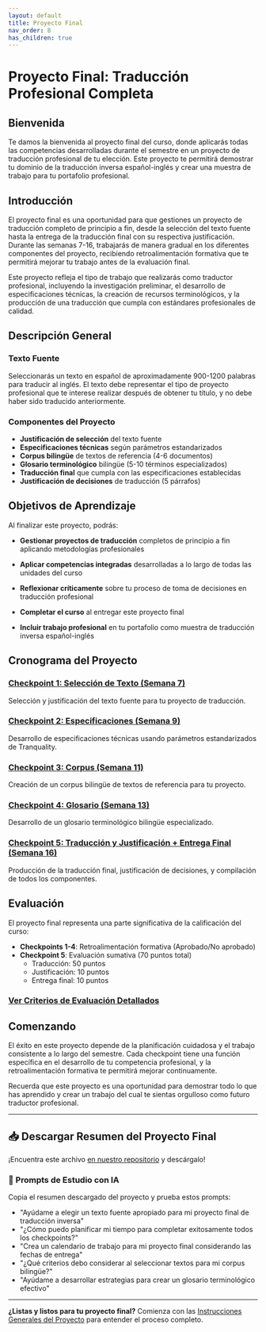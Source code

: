 ```yaml
---
layout: default
title: Proyecto Final
nav_order: 8
has_children: true
---
```


# Proyecto Final: Traducción Profesional Completa

## Bienvenida

Te damos la bienvenida al proyecto final del curso, donde aplicarás todas las competencias desarrolladas durante el semestre en un proyecto de traducción profesional de tu elección. Este proyecto te permitirá demostrar tu dominio de la traducción inversa español-inglés y crear una muestra de trabajo para tu portafolio profesional.

## Introducción

El proyecto final es una oportunidad para que gestiones un proyecto de traducción completo de principio a fin, desde la selección del texto fuente hasta la entrega de la traducción final con su respectiva justificación. Durante las semanas 7-16, trabajarás de manera gradual en los diferentes componentes del proyecto, recibiendo retroalimentación formativa que te permitirá mejorar tu trabajo antes de la evaluación final.

Este proyecto refleja el tipo de trabajo que realizarás como traductor profesional, incluyendo la investigación preliminar, el desarrollo de especificaciones técnicas, la creación de recursos terminológicos, y la producción de una traducción que cumpla con estándares profesionales de calidad.

## Descripción General

### Texto Fuente
Seleccionarás un texto en español de aproximadamente 900-1200 palabras para traducir al inglés. El texto debe representar el tipo de proyecto profesional que te interese realizar después de obtener tu título, y no debe haber sido traducido anteriormente.

### Componentes del Proyecto
- **Justificación de selección** del texto fuente
- **Especificaciones técnicas** según parámetros estandarizados
- **Corpus bilingüe** de textos de referencia (4-6 documentos)
- **Glosario terminológico** bilingüe (5-10 términos especializados)
- **Traducción final** que cumpla con las especificaciones establecidas
- **Justificación de decisiones** de traducción (5 párrafos)

## Objetivos de Aprendizaje

Al finalizar este proyecto, podrás:

- **Gestionar proyectos de traducción** completos de principio a fin aplicando metodologías profesionales

- **Aplicar competencias integradas** desarrolladas a lo largo de todas las unidades del curso

- **Reflexionar críticamente** sobre tu proceso de toma de decisiones en traducción profesional

- **Completar el curso** al entregar este proyecto final

- **Incluir trabajo profesional** en tu portafolio como muestra de traducción inversa español-inglés

## Cronograma del Proyecto

### [Checkpoint 1: Selección de Texto (Semana 7)](proyecto-final-checkpoint1.md)
Selección y justificación del texto fuente para tu proyecto de traducción.

### [Checkpoint 2: Especificaciones (Semana 9)](proyecto-final-checkpoint2.md)
Desarrollo de especificaciones técnicas usando parámetros estandarizados de Tranquality.

### [Checkpoint 3: Corpus (Semana 11)](proyecto-final-checkpoint3.md)
Creación de un corpus bilingüe de textos de referencia para tu proyecto.

### [Checkpoint 4: Glosario (Semana 13)](proyecto-final-checkpoint4.md)
Desarrollo de un glosario terminológico bilingüe especializado.

### [Checkpoint 5: Traducción y Justificación + Entrega Final (Semana 16)](proyecto-final-checkpoint5.md)
Producción de la traducción final, justificación de decisiones, y compilación de todos los componentes.

## Evaluación

El proyecto final representa una parte significativa de la calificación del curso:

- **Checkpoints 1-4**: Retroalimentación formativa (Aprobado/No aprobado)
- **Checkpoint 5**: Evaluación sumativa (70 puntos total)
  - Traducción: 50 puntos
  - Justificación: 10 puntos  
  - Entrega final: 10 puntos

### [Ver Criterios de Evaluación Detallados](proyecto-final-evaluacion.md)

## Comenzando

El éxito en este proyecto depende de la planificación cuidadosa y el trabajo consistente a lo largo del semestre. Cada checkpoint tiene una función específica en el desarrollo de tu competencia profesional, y la retroalimentación formativa te permitirá mejorar continuamente.

Recuerda que este proyecto es una oportunidad para demostrar todo lo que has aprendido y crear un trabajo del cual te sientas orgulloso como futuro traductor profesional.

---

## 📥 Descargar Resumen del Proyecto Final
¡Encuentra este archivo [en nuestro repositorio](https://github.com/alainamb/uic_tr18-trad-inversa-es-en/blob/main/proyecto-final/proyecto-final-resumen.md) y descárgalo!

### 🤖 Prompts de Estudio con IA
Copia el resumen descargado del proyecto y prueba estos prompts:
- "Ayúdame a elegir un texto fuente apropiado para mi proyecto final de traducción inversa"
- "¿Cómo puedo planificar mi tiempo para completar exitosamente todos los checkpoints?"
- "Crea un calendario de trabajo para mi proyecto final considerando las fechas de entrega"
- "¿Qué criterios debo considerar al seleccionar textos para mi corpus bilingüe?"
- "Ayúdame a desarrollar estrategias para crear un glosario terminológico efectivo"

---

**¿Listas y listos para tu proyecto final?** Comienza con las [Instrucciones Generales del Proyecto](proyecto-final-instructions.md) para entender el proceso completo.
